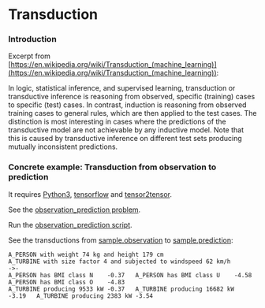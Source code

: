 # Transduction

### Introduction

Excerpt from [https://en.wikipedia.org/wiki/Transduction_(machine_learning)](https://en.wikipedia.org/wiki/Transduction_(machine_learning)):  

In logic, statistical inference, and supervised learning, transduction or transductive inference is reasoning from observed, specific (training) cases to specific (test) cases. In contrast, induction is reasoning from observed training cases to general rules, which are then applied to the test cases. The distinction is most interesting in cases where the predictions of the transductive model are not achievable by any inductive model. Note that this is caused by transductive inference on different test sets producing mutually inconsistent predictions.  

### Concrete example: Transduction from observation to prediction

It requires [Python3](https://www.python.org/), [tensorflow](https://pypi.org/project/tensorflow/) and [tensor2tensor](https://pypi.org/project/tensor2tensor/).  

See the [observation_prediction problem](https://github.com/josd/eye/blob/master/transduction/observation_prediction.py).  

Run the [observation_prediction script](https://github.com/josd/eye/blob/master/transduction/observation_prediction.sh).  

See the transductions from [sample.observation](https://github.com/josd/eye/blob/master/transduction/sample.observation) to [sample.prediction](https://github.com/josd/eye/blob/master/transduction/sample.prediction):  

```
A_PERSON with weight 74 kg and height 179 cm
A_TURBINE with size factor 4 and subjected to windspeed 62 km/h
->-
A_PERSON has BMI class N	-0.37	A_PERSON has BMI class U	-4.58	A_PERSON has BMI class O	-4.83
A_TURBINE producing 9533 kW	-0.37	A_TURBINE producing 16682 kW	-3.19	A_TURBINE producing 2383 kW	-3.54
```
